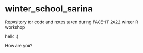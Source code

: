 # winter_school_sarina
Repository for code and notes taken during FACE-IT 2022 winter R workshop

hello :)

How are you?
